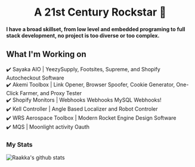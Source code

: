 <h1 align="center">A 21st Century Rockstar 🎸</h1>

#### I have a broad skillset, from low level and embedded programing to full stack development, no project is too diverse or too complex.

## What I'm Working on
✔️ Sayaka AIO | YeezySupply, Footsites, Supreme, and Shopify Autocheckout Software\
✔️ Akemi Toolbox | Link Opener, Browser Spoofer, Cookie Generator, One-Click Farmer, and Proxy Tester\
✔️ Shopify Monitors | Webhooks Webhooks MySQL Webhooks!\
✔️ Kell Controller | Angle Based Localizer and Robot Controler\
✔️ WRS Aerospace Toolbox | Modern Rocket Engine Design Software\
✔️ MQS | Moonlight activity Oauth

### My Stats

![Raakka's github stats](https://github-readme-stats.vercel.app/api?username=Raakka&show_icons=true&theme=highcontrast&include_all_commits=true)
